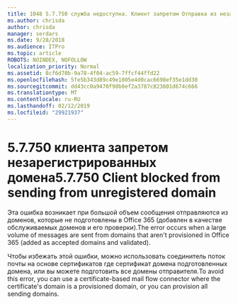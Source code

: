 ```yaml
---
title: 1048 5.7.750 служба недоступна. Клиент запретом Отправка из незарегистрированных доменов
ms.author: chrisda
author: chrisda
manager: serdars
ms.date: 9/28/2018
ms.audience: ITPro
ms.topic: article
ROBOTS: NOINDEX, NOFOLLOW
localization_priority: Normal
ms.assetid: 8cf6d70b-9a78-4f04-ac59-7ffcf44ffd22
ms.openlocfilehash: 5fe5b343d89c49e1805e4d0cac6698ef35e1dd30
ms.sourcegitcommit: dd43cc0a9470f98b8ef2a3787c823801d674c666
ms.translationtype: MT
ms.contentlocale: ru-RU
ms.lasthandoff: 02/12/2019
ms.locfileid: "29921937"
---
```

# <a name="57750-client-blocked-from-sending-from-unregistered-domain"></a><span data-ttu-id="7326c-103">5.7.750 клиента запретом незарегистрированных домена</span><span class="sxs-lookup"><span data-stu-id="7326c-103">5.7.750 Client blocked from sending from unregistered domain</span></span>

<span data-ttu-id="7326c-104">Эта ошибка возникает при большой объем сообщения отправляются из доменов, которые не подготовлены в Office 365 (добавлен в качестве обслуживаемых доменов и его проверки).</span><span class="sxs-lookup"><span data-stu-id="7326c-104">The error occurs when a large volume of messages are sent from domains that aren't provisioned in Office 365 (added as accepted domains and validated).</span></span>
  
<span data-ttu-id="7326c-105">Чтобы избежать этой ошибки, можно использовать соединитель поток почты на основе сертификатов где сертификат домена подготовленных домена, или вы можете подготовить все домены отправителя.</span><span class="sxs-lookup"><span data-stu-id="7326c-105">To avoid this error, you can use a certificate-based mail flow connector where the certificate's domain is a provisioned domain, or you can provision all sending domains.</span></span>
  

